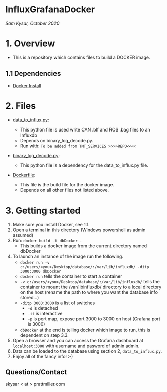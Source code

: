 # InfluxGrafanaDocker
*Sam Kysar, October 2020*

# 1. Overview
+ This is a repository which contains files to build a DOCKER image.

## 1.1 Dependencies
+ [Docker Install](https://docs.docker.com/docker-for-windows/install/)

# 2. Files
+ [data_to_influx.py](./data_to_influx.py):
    - This python file is used write CAN .blf and ROS .bag files to an Influxdb
    - Depends on binary_log_decode.py.
    - Run with: `To be added from TMT_SERVICES >>>>REPO<<<<` 
+ [binary_log_decode.py](./binary_log_decode.py):
    - This python file is a dependency for the data_to_influx.py file.

+ [Dockerfile](./Dockerfile):
    - This file is the build file for the docker image.
    - Depends on all other files not listed above.

# 3. Getting started
1. Make sure you install Docker, see 1.1.
2. Open a terminal in this directory (Windows powershell as admin assumed)
3. Run: `docker build -t dbDocker .`  
    - This builds a docker image from the current directory named dbDocker
4. To launch an instance of the image run the following.  
    - `docker run -v c:/users/<you>/Desktop/database/:/var/lib/influxdb/ -ditp 3000:3000 dbDocker`
    - `docker run` tells the container to start a container
    - `-v c:/users/<you>/Desktop/database/:/var/lib/influxdb/` tells the container to mount the /var/libinfluxdb/ directory to a local directory on the host (rename the path to where you want the database info stored...)
    - `-ditp 3000:3000` is a list of switches
        - `-d` is detached
        - `-it` is interactive
        - `-p` is port map, expose port 3000 to 3000 on host (Grafana port is 3000)
    - `dbDocker` at the end is telling docker which image to run, this is dependent on step 3.3.
5. Open a browser and you can access the Grafana dashboard at `localhost:3000` with username and pasword of admin admin.
6. Data can be loaded to the database using section 2, `data_to_influx.py`.
7. Enjoy all of the fancy info! :-)

## Questions/Contact  
  
skysar < at > prattmiller.com 